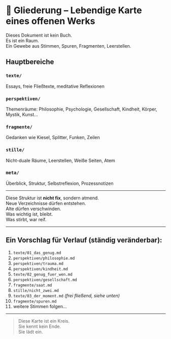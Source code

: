 # 🧭 Gliederung – Lebendige Karte eines offenen Werks

Dieses Dokument ist kein Buch.  
Es ist ein Raum.  
Ein Gewebe aus Stimmen, Spuren, Fragmenten, Leerstellen.

## Hauptbereiche

### `texte/`  
Essays, freie Fließtexte, meditative Reflexionen

### `perspektiven/`  
Themenräume: Philosophie, Psychologie, Gesellschaft, Kindheit, Körper, Mystik, Kunst...

### `fragmente/`  
Gedanken wie Kiesel, Splitter, Funken, Zeilen

### `stille/`  
Nicht-duale Räume, Leerstellen, Weiße Seiten, Atem

### `meta/`  
Überblick, Struktur, Selbstreflexion, Prozessnotizen

---

Diese Struktur ist **nicht fix**, sondern atmend.  
Neue Verzeichnisse dürfen entstehen.  
Alte dürfen verschwinden.  
Was wichtig ist, bleibt.  
Was stirbt, war reif.

---

## Ein Vorschlag für Verlauf (ständig veränderbar):

1. `texte/01_das_genug.md`  
2. `perspektiven/philosophie.md`  
3. `perspektiven/trauma.md`  
4. `perspektiven/kindheit.md`  
5. `texte/02_genug_fuer_wen.md`  
6. `perspektiven/gesellschaft.md`  
7. `fragmente/saat.md`  
8. `stille/nicht_zwei.md`  
9. `texte/03_der_moment.md` *(frei fließend, siehe unten)*
10. `fragmente/spuren.md`  
11. weitere Stimmen folgen...

---

> Diese Karte ist ein Kreis.  
> Sie kennt kein Ende.  
> Sie lädt ein.
